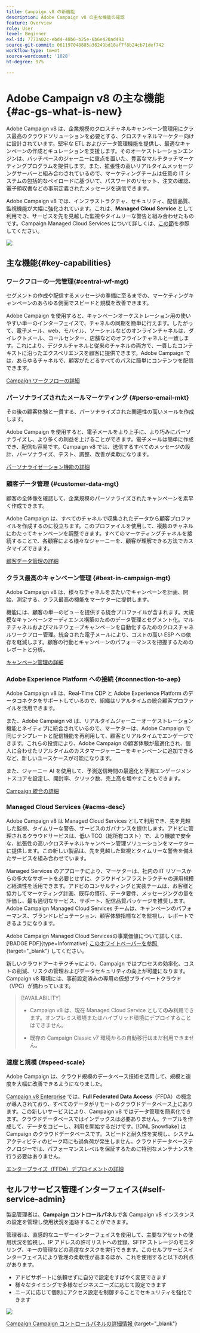 ```yaml
---
title: Campaign v8 の新機能
description: Adobe Campaign v8 の主な機能の確認
feature: Overview
role: User
level: Beginner
exl-id: 7771a02c-ebd4-48b6-b25e-6b6e420ad493
source-git-commit: 061197048885a30249bd18af7f8b24cb71def742
workflow-type: tm+mt
source-wordcount: '1028'
ht-degree: 97%

---
```


# Adobe Campaign v8 の主な機能 {#ac-gs-what-is-new}

Adobe Campaign v8 は、企業規模のクロスチャネルキャンペーン管理用にクラス最高のクラウドソリューションを必要とする、クロスチャネルマーケター向けに設計されています。堅牢な ETL およびデータ管理機能を提供し、最適なキャンペーンの作成とキュレーションを支援します。そのオーケストレーションエンジンは、バッチベースのジャーニーに重点を置いた、豊富なマルチタッチマーケティングプログラムを提供します。また、拡張性の高いリアルタイムメッセージングサーバーと組み合わされているので、マーケティングチームは任意の IT システムの包括的なペイロードに基づいて、パスワードのリセット、注文の確認、電子領収書などの事前定義されたメッセージを送信できます。

Adobe Campaign v8 では、インフラストラクチャ、セキュリティ、配信品質、監視機能が大幅に強化されています。これは、**Managed Cloud Service** として利用でき、サービスを先を見越した監視やタイムリーな警告と組み合わせたものです。Campaign Managed Cloud Services について詳しくは、[この節](#acms-desc)を参照してください。

![](assets/home-page.png)

## 主な機能{#key-capabilities}

### ワークフローの一元管理{#central-wf-mgt}

セグメントの作成や配信するメッセージの準備に至るまでの、マーケティングキャンペーンのあらゆる側面でスピードと規模を改善できます。

Adobe Campaign を使用すると、キャンペーンオーケストレーション用の使いやすい単一のインターフェイスで、チャネルの同期を簡単に行えます。したがって、電子メール、web、モバイル、ソーシャルなどのオンラインチャネルは、ダイレクトメール、コールセンター、店舗などのオフラインチャネルと一致します。これにより、デジタルチャネルと従来のチャネルの両方で、一貫したコンテキストに沿ったエクスペリエンスを顧客に提供できます。Adobe Campaign では、あらゆるチャネルで、顧客がたどるすべてのパスに簡単にコンテンツを配信できます。

[Campaign ワークフローの詳細](../config/workflows.md)

### パーソナライズされたメールマーケティング {#perso-email-mkt}

その後の顧客体験と一貫する、パーソナライズされた関連性の高いメールを作成します。

Adobe Campaign を使用すると、電子メールをより上手に、より巧みにパーソナライズし、より多くの利益を上げることができます。電子メールは簡単に作成でき、配信も容易です。Campaign v8 では、送信するすべてのメッセージの設計、パーソナライズ、テスト、調整、改善が柔軟になります。

[パーソナライゼーション機能の詳細](create-message.md)

### 顧客データ管理 {#customer-data-mgt}

顧客の全体像を確認して、企業規模のパーソナライズされたキャンペーンを素早く作成できます。

Adobe Campaign は、すべてのチャネルで収集されたデータから顧客プロファイルを作成するのに役立ちます。このプロファイルを使用して、複数のチャネルにわたってキャンペーンを調整できます。すべてのマーケティングチャネルを接続することで、各顧客による様々なジャーニーを、顧客が理解できる方法でカスタマイズできます。

[顧客データ管理の詳細](audiences.md)

### クラス最高のキャンペーン管理 {#best-in-campaign-mgt}

Adobe Campaign v8 は、様々なチャネルをまたいでキャンペーンを計画、開始、測定する、クラス最高の機能をマーケターに提供します。

機能には、顧客の単一のビューを提供する統合プロファイルが含まれます。大規模なキャンペーンオーディエンス構築のためのデータ管理とセグメント化。マルチチャネルおよびマルチウェーブキャンペーンを自動化するためのクロスチャネルワークフロー管理。統合された電子メールにより、コストの高い ESP への依存を軽減します。顧客の行動とキャンペーンのパフォーマンスを把握するためのレポートと分析。

[キャンペーン管理の詳細](campaigns.md)


### Adobe Experience Platform への接続 {#connection-to-aep}

Adobe Campaign v8 は、Real-Time CDP と Adobe Experience Platform のデータコネクタをサポートしているので、組織はリアルタイムの統合顧客プロファイルを活用できます。

また、Adobe Campaign v8 は、リアルタイムジャーニーオーケストレーション機能とネイティブに統合されているので、マーケターは、Adobe Campaign で同じテンプレートと配信機能を再利用して、顧客とリアルタイムでエンゲージできます。これらの投資により、Adobe Campaign の顧客体験が最適化され、個人に合わせたリアルタイムのカスタマージャーニーをキャンペーンに追加できるなど、新しいユースケースが可能になります。

また、ジャーニー AI を使用して、予測送信時間の最適化と予測エンゲージメントスコアを設定し、開封率、クリック数、売上高を増やすこともできます。

[Campaign 統合の詳細](../connect/integration.md)


### Managed Cloud Services {#acms-desc}

Adobe Campaign v8 は Managed Cloud Services として利用でき、先を見越した監視、タイムリーな警告、サービスのガバナンスを提供します。アドビに管理されるクラウドサービスは、低い TCO（総所有コスト）で、より機敏で安全な、拡張性の高いクロスチャネルキャンペーン管理ソリューションをマーケターに提供します。この新しい製品は、先を見越した監視とタイムリーな警告を備えたサービスを組み合わせています。

Managed Services のアプローチにより、マーケターは、社内の IT リソースからの多大なサポートを必要とせずに、クラウドインフラストラクチャの運用規模と経済性を活用できます。アドビのコンサルティングと実装チームは、お客様と協力してマーケティング計画、既存の慣行、データ要件、メッセージングの量を評価し、最も適切なサービス、サポート、配信品質パッケージを推奨します。Adobe Campaign Managed Cloud Services チームは、キャンペーンのパフォーマンス、ブランドレピュテーション、顧客体験指標などを監視し、レポートできるようになります。

Adobe Campaign Managed Cloud Servicesの事業価値について詳しくは、[!BADGE PDF]{type=Informative} [&#x200B; このホワイトペーパーを参照 &#x200B;](assets/do-not-localize/IDC-Report-BusinessValueOfAdobeCampaign.pdf){target="_blank"} してください。

新しいクラウドアーキテクチャにより、Campaign ではプロセスの効率化、コストの削減、リスクの管理およびデータセキュリティの向上が可能になります。Campaign v8 環境には、事前設定済みの専用の仮想プライベートクラウド（VPC）が備わっています。


>[!AVAILABILITY]
>
>* Campaign v8 は、現在 Managed Cloud Service として&#x200B;**のみ**&#x200B;利用できます。オンプレミス環境またはハイブリッド環境にデプロイすることはできません。
>
>* 既存の Campaign Classic v7 環境からの自動移行はまだ利用できません。


### 速度と規模 {#speed-scale}

Adobe Campaign は、クラウド規模のデータベース技術を活用して、規模と速度を大幅に改善できるようになりました。

[Campaign v8 Enterprise](../architecture/enterprise-deployment.md) では、**Full Federated Data Access**（FFDA）の概念が導入されており、すべてのデータがリモートのクラウドデータベース上にあります。この新しいサービスにより、Campaign v8 ではデータ管理を簡素化できます。クラウドデータベースではインデックスは必要ありません。テーブルを作成して、データをコピーし、利用を開始するだけです。[!DNL Snowflake] は Campaign のクラウドデータベースです。スピードと耐久性を実現し、システムアクティビティのピーク時にも過負荷が発生しません。クラウドデータベーステクノロジーでは、パフォーマンスレベルを保証するために特別なメンテナンスを行う必要はありません。

[エンタープライズ（FFDA）デプロイメントの詳細](../architecture/enterprise-deployment.md)


## セルフサービス管理インターフェイス{#self-service-admin}

製品管理者は、**Campaign コントロールパネル**&#x200B;で各 Campaign v8 インスタンスの設定を管理し使用状況を追跡することができます。

管理者は、直感的なユーザーインターフェイスを使用して、主要なアセットの使用状況を監視し、IP アドレスの許可リストへの登録、SFTP ストレージのモニタリング、キーの管理などの高度なタスクを実行できます。このセルフサービスインターフェイスにより管理の柔軟性が高まるほか、これを使用すると以下の利点があります。

* アドビサポートに依頼せずに自分で設定をすばやく変更できます
* 様々なタイミングで多様なビジネスニーズに応じて設定できます
* ニーズに応じて個別にアクセス設定を制御することでセキュリティを強化できます

![](assets/subdomain1.png)

[Campaign Campaign コントロールパネルの詳細情報 &#x200B;](https://experienceleague.adobe.com/docs/control-panel/using/discover-control-panel/key-features.html?lang=ja){target="_blank"}


